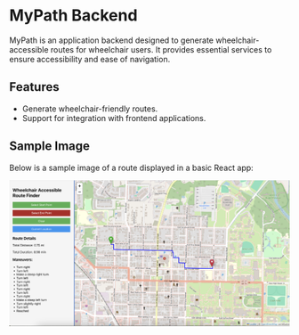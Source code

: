 # MyPath Backend

MyPath is an application backend designed to generate wheelchair-accessible routes for wheelchair users. It provides essential services to ensure accessibility and ease of navigation.

## Features

- Generate wheelchair-friendly routes.
- Support for integration with frontend applications.

## Sample Image

Below is a sample image of a route displayed in a basic React app:

![Sample Route](./assests/sample_route.png)
